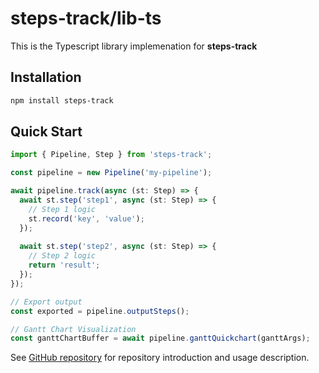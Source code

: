 # steps-track/lib-ts

This is the Typescript library implemenation for **steps-track**

## Installation

```bash
npm install steps-track
```

## Quick Start

```typescript
import { Pipeline, Step } from 'steps-track';

const pipeline = new Pipeline('my-pipeline');

await pipeline.track(async (st: Step) => {
  await st.step('step1', async (st: Step) => {
    // Step 1 logic
    st.record('key', 'value');
  });
  
  await st.step('step2', async (st: Step) => {
    // Step 2 logic
    return 'result';
  });
});

// Export output
const exported = pipeline.outputSteps();

// Gantt Chart Visualization
const ganttChartBuffer = await pipeline.ganttQuickchart(ganttArgs);
```

See [GitHub repository](https://github.com/lokwkin/steps-track#readme) for repository introduction and usage description.